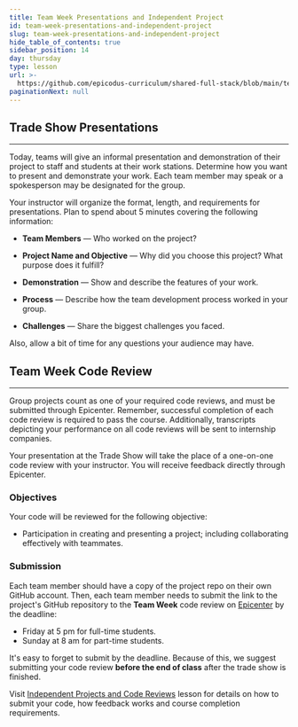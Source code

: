 ```yaml
---
title: Team Week Presentations and Independent Project
id: team-week-presentations-and-independent-project
slug: team-week-presentations-and-independent-project
hide_table_of_contents: true
sidebar_position: 14
day: thursday
type: lesson
url: >-
  https://github.com/epicodus-curriculum/shared-full-stack/blob/main/team_week_presentations_and_code_review.md
paginationNext: null
---
```


## Trade Show Presentations
---

Today, teams will give an informal presentation and demonstration of their project to staff and students at their work stations. Determine how you want to present and demonstrate your work. Each team member may speak or a spokesperson may be designated for the group.

Your instructor will organize the format, length, and requirements for presentations. Plan to spend about 5 minutes covering the following information:

*  **Team Members** — Who worked on the project?

*  **Project Name and Objective** — Why did you choose this project?  What purpose does it fulfill?

*  **Demonstration** — Show and describe the features of your work.

*  **Process** — Describe how the team development process worked in your group.

*  **Challenges** — Share the biggest challenges you faced.

Also, allow a bit of time for any questions your audience may have.

## Team Week Code Review
---

Group projects count as one of your required code reviews, and must be submitted through Epicenter. Remember, successful completion of each code review is required to pass the course. Additionally, transcripts depicting your performance on all code reviews will be sent to internship companies. 

Your presentation at the Trade Show will take the place of a one-on-one code review with your instructor. You will receive feedback directly through Epicenter.

### Objectives

Your code will be reviewed for the following objective:

* Participation in creating and presenting a project; including collaborating effectively with teammates.

### Submission

Each team member should have a copy of the project repo on their own GitHub account. Then, each team member needs to submit the link to the project's GitHub repository to the **Team Week** code review on [Epicenter](https://epicenter.epicodus.com/) by the deadline: 

* Friday at 5 pm for full-time students.
* Sunday at 8 am for part-time students. 

It's easy to forget to submit by the deadline. Because of this, we suggest submitting your code review **before the end of class** after the trade show is finished.

Visit [Independent Projects and Code Reviews](https://new.learnhowtoprogram.com/pre-work/getting-started-at-epicodus/independent-projects-and-code-reviews) lesson for details on how to submit your code, how feedback works and course completion requirements.

